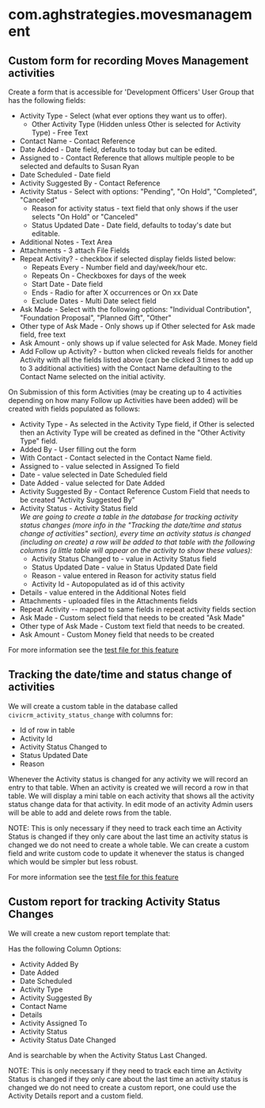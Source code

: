# com.aghstrategies.movesmanagement

## Custom form for recording Moves Management activities
Create a form that is accessible for 'Development Officers' User Group that has the following fields:

+ Activity Type - Select (what ever options they want us to offer).
  + Other Activity Type (Hidden unless Other is selected for Activity Type) - Free Text
+ Contact Name - Contact Reference
+ Date Added - Date field, defaults to today but can be edited.
+ Assigned to - Contact Reference that allows multiple people to be selected and defaults to Susan Ryan
+ Date Scheduled - Date field
+ Activity Suggested By - Contact Reference
+ Activity Status - Select with options: "Pending", "On Hold", "Completed", "Canceled"
  + Reason for activity status - text field that only shows if the user selects "On Hold" or "Canceled"
  + Status Updated Date - Date field, defaults to today's date but editable.
+ Additional Notes - Text Area
+ Attachments - 3 attach File Fields
+ Repeat Activity? - checkbox if selected display fields listed below:
  + Repeats Every - Number field and day/week/hour etc.
  + Repeats On - Checkboxes for days of the week
  + Start Date - Date field
  + Ends - Radio for after X occurrences or On xx Date
  + Exclude Dates - Multi Date select field
+  Ask Made - Select with the following options: "Individual Contribution", "Foundation Proposal", "Planned Gift", "Other"
  + Other type of Ask Made - Only shows up if Other selected for Ask made field, free text
  + Ask Amount - only shows up if value selected for Ask Made. Money field
+ Add Follow up Activity? - button when clicked reveals fields for another Activity with all the fields listed above (can be clicked 3 times to add up to 3 additional activities) with the Contact Name defaulting to the Contact Name selected on the initial activity.

On Submission of this form Activities (may be creating up to 4 activities depending on how many Follow up Activities have been added) will be created with fields populated as follows:

+ Activity Type - As selected in the Activity Type field, if Other is selected then an Activity Type will be created as defined in the "Other Activity Type" field.
+ Added By - User filling out the form
+ With Contact - Contact selected in the Contact Name field.
+ Assigned to - value selected in Assigned To field
+ Date - value selected in Date Scheduled field
+ Date Added - value selected for Date Added
+ Activity Suggested By - Contact Reference Custom Field that needs to be created "Activity Suggested By"
+ Activity Status - Activity Status field  
  *We are going to create a table in the database for tracking activity status changes (more info in the "Tracking the date/time and status change of activities" section), every time an activity status is changed (including on create) a row will be added to that table with the following columns (a little table will appear on the activity to show these values):*
  + Activity Status Changed to - value in Activity Status field
  + Status Updated Date - value in Status Updated Date field
  + Reason - value entered in Reason for activity status field
  + Activity Id - Autopopulated as id of this activity
+ Details - value entered in the Additional Notes field
+ Attachments - uploaded files in the Attachments fields
+ Repeat Activity -- mapped to same fields in repeat activity fields section
+ Ask Made - Custom select field that needs to be created "Ask Made"
+ Other type of Ask Made - Custom text field that needs to be created.
+ Ask Amount - Custom Money field that needs to be created

For more information see the [test file for this feature](tests/movesManagementForm.feature)

## Tracking the date/time and status change of activities

We will create a custom table in the database called `civicrm_activity_status_change` with columns for:
  + Id of row in table
  + Activity Id
  + Activity Status Changed to
  + Status Updated Date
  + Reason

Whenever the Activity status is changed for any activity we will record an entry to that table. When an activity is created we will record a row in that table. We will display a mini table on each activity that shows all the activity status change data for that activity. In edit mode of an activity Admin users will be able to add and delete rows from the table.

NOTE: This is only necessary if they need to track each time an Activity Status is changed if they only care about the last time an activity status is changed we do not need to create a whole table. We can create a custom field and write custom code to update it whenever the status is changed which would be simpler but less robust.

For more information see the [test file for this feature](tests/activityStatusChangeTracker.feature)


## Custom report for tracking Activity Status Changes

We will create a new custom report template that:

Has the following Column Options:

+ Activity Added By
+ Date Added
+ Date Scheduled
+ Activity Type
+ Activity Suggested By
+ Contact Name
+ Details
+ Activity Assigned To
+ Activity Status
+ Activity Status Date Changed

And is searchable by when the Activity Status Last Changed.

NOTE: This is only necessary if they need to track each time an Activity Status is changed if they only care about the last time an activity status is changed we do not need to create a custom report, one could use the Activity Details report and a custom field.
